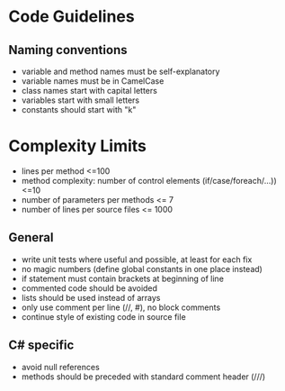 
# Code Guidelines

## Naming conventions
- variable and method names must be self-explanatory
- variable names must be in CamelCase
- class names start with capital letters
- variables start with small letters
- constants should start with "k"

# Complexity Limits
- lines per method <=100
- method complexity: number of control elements (if/case/foreach/...)) <=10 
- number of parameters per methods <= 7
- number of lines per source files <= 1000

## General
- write unit tests where useful and possible, at least for each fix
- no magic numbers (define global constants in one place instead)
- if statement must contain brackets at beginning of line
- commented code should be avoided
- lists should be used instead of arrays
- only use comment per line (//, #), no block comments
- continue style of existing code in source file

## C# specific
- avoid null references
- methods should be preceded with standard comment header (///)
